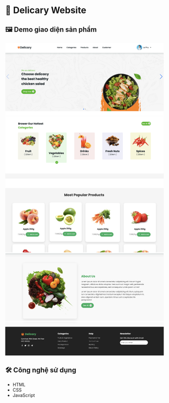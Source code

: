 # 🍎 Delicary Website

## 🖼️ Demo giao diện sản phẩm

![Header](assets/img/header.png)
![Categories](assets/img/Categories.png)
![Products](assets/img/Products.png)
![About](assets/img/AboutUs.png)
![Footer](assets/img/footer.png)

## 🛠️ Công nghệ sử dụng
- HTML
- CSS
- JavaScript
